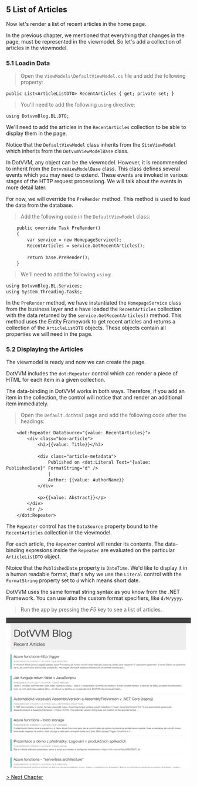 ## 5 List of Articles

Now let's render a list of recent articles in the home page. 

In the previous chapter, we mentioned that everything that changes in the page, must be represented in the viewmodel. So let's add a collection of articles in the viewmodel. 

### 5.1 Loadin Data

> Open the `ViewModels\DefaultViewModel.cs` file and add the following property:

```
public List<ArticleListDTO> RecentArticles { get; private set; }
```

> You'll need to add the following `using` directive:

```
using DotvvmBlog.BL.DTO;
```

We'll need to add the articles in the `RecentArticles` collection to be able to display them in the page.

Notice that the `DefaultViewModel` class inherits from the `SiteViewModel` which inherits from the `DotvvmViewModelBase` class.

In DotVVM, any object can be the viewmodel. However, it is recommended to inherit from the `DotvvmViewModelBase` class. This class defines several events which you may need to extend. These events are invoked in various stages of the HTTP request processiong. We will talk about the events in more detail later.

For now, we will override the `PreRender` method. This method is used to load the data from the database. 

> Add the following code in the `DefaultViewModel` class:

```
    public override Task PreRender()
    {
        var service = new HomepageService();
        RecentArticles = service.GetRecentArticles();

        return base.PreRender();
    }
```

> We'll need to add the following `using`:

```
using DotvvmBlog.BL.Services;
using System.Threading.Tasks;
```

In the `PreRender` method, we have instantiated the `HomepageService` class from the business layer and e have loaded the `RecentArticles` collection with the data returned by the `service.GetRecentArticles()` method.
This method uses the Entity Framework to get recent articles and returns a collection of the `ArticleListDTO` objects. These objects contain all properties we will need in the page.

### 5.2 Displaying the Articles

The viewmodel is ready and now we can create the page.

DotVVM includes the `dot:Repeater` control which can render a piece of HTML for each item in a given collection.

The data-binding in DotVVM works in both ways. Therefore, if you add an item in the collection, the control will notice that and render an additional item immediately.

> Open the `Default.dothtml` page and add the following code after the headings:

```
    <dot:Repeater DataSource="{value: RecentArticles}">
        <div class="box-article">
            <h3>{{value: Title}}</h3>
            
            <div class="article-metadata">
                Published on <dot:Literal Text="{value: PublishedDate}" FormatString="d" />
                |
                Author: {{value: AuthorName}}
            </div>

            <p>{{value: Abstract}}</p>
        </div>
        <hr />
    </dot:Repeater>
```

The `Repeater` control has the `DataSource` property bound to the `RecentArticles` collection in the viewmodel. 

For each article, the `Repeater` control will render its contents. The data-binding expresions inside the `Repeater` are evaluated on the particular `ArticleListDTO` object. 

Ntoice that the `PublishedDate` property is `DateTime`. We'd like to display it in a human readable format, that's why we use the `Literal` control with the `FormatString` property set to `d` which means short date. 

DotVVM uses the same format string syntax as you know from the .NET Framework. You can use also the custom format specifiers, like `d/M/yyyy`.

> Run the app by pressing the *F5* key to see a list of articles.

<img src="05-articles-result.png" alt="List of Articles" />

[> Next Chapter](06.md)